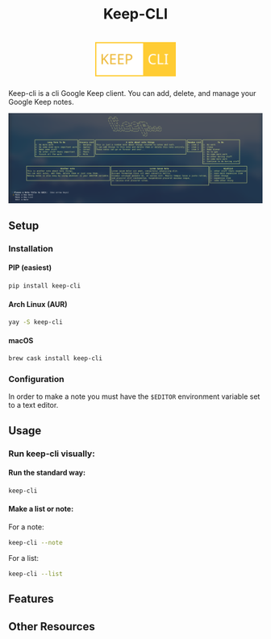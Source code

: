 
<h1 align="center">Keep-CLI</h1>
<h1 align="center"><img src="logo.svg" style="width:160px; height:auto"></h1>

Keep-cli is a cli Google Keep client. You can add, delete, and manage your Google Keep notes.

![alt text](screenshot.png "Demo")

## Setup

### Installation

#### PIP (easiest)
```sh
pip install keep-cli
```

#### Arch Linux (AUR)
```sh
yay -S keep-cli
```
#### macOS
```sh
brew cask install keep-cli
```

### Configuration
In order to make a note you must have the `$EDITOR` environment variable set to a text editor.

## Usage

### Run keep-cli visually:
#### Run the standard way:
```sh
keep-cli
```
#### Make a list or note:
For a note:
```sh
keep-cli --note
```
For a list:
```sh
keep-cli --list
```

## Features

## Other Resources
